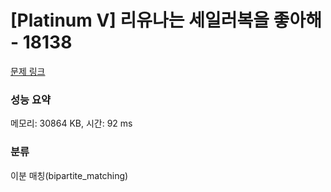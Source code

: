 # [Platinum V] 리유나는 세일러복을 좋아해 - 18138 

[문제 링크](https://www.acmicpc.net/problem/18138) 

### 성능 요약

메모리: 30864 KB, 시간: 92 ms

### 분류

이분 매칭(bipartite_matching)

